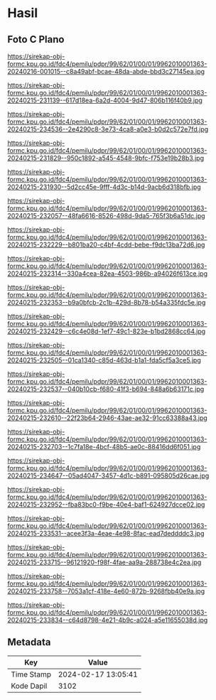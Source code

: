 # Hasil

## Foto C Plano

https://sirekap-obj-formc.kpu.go.id/fdc4/pemilu/pdpr/99/62/01/00/01/9962010001363-20240216-001015--c8a49abf-bcae-48da-abde-bbd3c27145ea.jpg

https://sirekap-obj-formc.kpu.go.id/fdc4/pemilu/pdpr/99/62/01/00/01/9962010001363-20240215-231139--617d18ea-6a2d-4004-9d47-806b116f40b9.jpg

https://sirekap-obj-formc.kpu.go.id/fdc4/pemilu/pdpr/99/62/01/00/01/9962010001363-20240215-234536--2e4290c8-3e73-4ca8-a0e3-b0d2c572e7fd.jpg

https://sirekap-obj-formc.kpu.go.id/fdc4/pemilu/pdpr/99/62/01/00/01/9962010001363-20240215-231829--950c1892-a545-4548-9bfc-f753e19b28b3.jpg

https://sirekap-obj-formc.kpu.go.id/fdc4/pemilu/pdpr/99/62/01/00/01/9962010001363-20240215-231930--5d2cc45e-9fff-4d3c-b14d-9acb6d318bfb.jpg

https://sirekap-obj-formc.kpu.go.id/fdc4/pemilu/pdpr/99/62/01/00/01/9962010001363-20240215-232057--48fa6616-8526-498d-9da5-765f3b6a51dc.jpg

https://sirekap-obj-formc.kpu.go.id/fdc4/pemilu/pdpr/99/62/01/00/01/9962010001363-20240215-232229--b801ba20-c4bf-4cdd-bebe-f9dc13ba72d6.jpg

https://sirekap-obj-formc.kpu.go.id/fdc4/pemilu/pdpr/99/62/01/00/01/9962010001363-20240215-232314--330a4cea-82ea-4503-986b-a94026f613ce.jpg

https://sirekap-obj-formc.kpu.go.id/fdc4/pemilu/pdpr/99/62/01/00/01/9962010001363-20240215-232353--b9a0bfcb-2c1b-429d-8b78-b54a335fdc5e.jpg

https://sirekap-obj-formc.kpu.go.id/fdc4/pemilu/pdpr/99/62/01/00/01/9962010001363-20240215-232429--c6c4e08d-1ef7-49c1-823e-b1bd2868cc64.jpg

https://sirekap-obj-formc.kpu.go.id/fdc4/pemilu/pdpr/99/62/01/00/01/9962010001363-20240215-232505--01ca1340-c85d-463d-b1a1-fda5cf5a3ce5.jpg

https://sirekap-obj-formc.kpu.go.id/fdc4/pemilu/pdpr/99/62/01/00/01/9962010001363-20240215-232537--040b10cb-f680-41f3-b694-848a6b63171c.jpg

https://sirekap-obj-formc.kpu.go.id/fdc4/pemilu/pdpr/99/62/01/00/01/9962010001363-20240215-232610--22f23b64-2946-43ae-ae32-91cc63388a43.jpg

https://sirekap-obj-formc.kpu.go.id/fdc4/pemilu/pdpr/99/62/01/00/01/9962010001363-20240215-232703--1c7fa18e-4bcf-48b5-ae0c-88416dd6f051.jpg

https://sirekap-obj-formc.kpu.go.id/fdc4/pemilu/pdpr/99/62/01/00/01/9962010001363-20240215-234647--05ad4047-3457-4d1c-b891-095805d26cae.jpg

https://sirekap-obj-formc.kpu.go.id/fdc4/pemilu/pdpr/99/62/01/00/01/9962010001363-20240215-232952--fba83bc0-f9be-40e4-baf1-624927dcce02.jpg

https://sirekap-obj-formc.kpu.go.id/fdc4/pemilu/pdpr/99/62/01/00/01/9962010001363-20240215-233531--acee3f3a-4eae-4e98-8fac-ead7deddddc3.jpg

https://sirekap-obj-formc.kpu.go.id/fdc4/pemilu/pdpr/99/62/01/00/01/9962010001363-20240215-233715--96121920-f98f-4fae-aa9a-288738e4c2ea.jpg

https://sirekap-obj-formc.kpu.go.id/fdc4/pemilu/pdpr/99/62/01/00/01/9962010001363-20240215-233758--7053a1cf-418e-4e60-872b-9268fbb40e9a.jpg

https://sirekap-obj-formc.kpu.go.id/fdc4/pemilu/pdpr/99/62/01/00/01/9962010001363-20240215-233834--c64d8798-4e21-4b9c-a024-a5e11655038d.jpg


## Metadata

| Key        | Value               |
| ---------- | ------------------- |
| Time Stamp | 2024-02-17 13:05:41 |
| Kode Dapil | 3102                |



